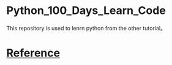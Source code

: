 # Python_100_Days_Learn_Code

This repository is used to lenrn python from the other tutorial。
# [Reference](https://github.com/jackfrued/Python-100-Days)
